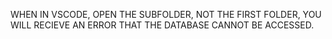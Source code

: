 WHEN IN VSCODE, OPEN THE SUBFOLDER, NOT THE FIRST FOLDER, YOU WILL RECIEVE AN ERROR THAT THE DATABASE CANNOT BE ACCESSED.
